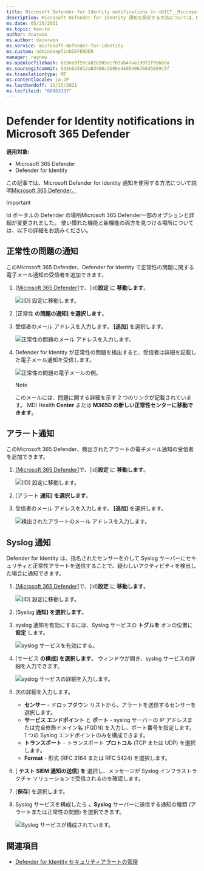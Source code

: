 ```yaml
---
title: Microsoft Defender for Identity notifications in <DICT__Microsoft⚐365⚐Defender>Microsoft 365 Defender</DICT__Microsoft⚐365⚐Defender>
description: Microsoft Defender for Identity 通知を設定する方法については、Microsoft 365 Defender。
ms.date: 05/20/2021
ms.topic: how-to
author: dcurwin
ms.author: dacurwin
ms.service: microsoft-defender-for-identity
ms.custom: admindeeplinkDEFENDER
manager: raynew
ms.openlocfilehash: b33ee0f59ca02d305ec703ab47aa1d0f2f95b8da
ms.sourcegitcommit: 542e6b5d12a8d400c3b9be44d849676845609c5f
ms.translationtype: MT
ms.contentlocale: ja-JP
ms.lasthandoff: 11/15/2021
ms.locfileid: "60963337"
---
```

# <a name="defender-for-identity-notifications-in-microsoft-365-defender"></a>Defender for Identity notifications in Microsoft 365 Defender

**適用対象:**

- Microsoft 365 Defender
- Defender for Identity

この記事では、Microsoft Defender for Identity 通知を[](/microsoft-365/security/defender/overview-security-center)使用する方法について説明[Microsoft 365 Defender。](/defender-for-identity)

> [!IMPORTANT]
> Id ポータルの Defender の場所Microsoft 365 Defender一部のオプションと詳細が変更されました。 使い慣れた機能と新機能の両方を見つける場所については、以下の詳細をお読みください。

## <a name="health-issues-notifications"></a>正常性の問題の通知

このMicrosoft 365 Defender、Defender for Identity で正常性の問題に関する電子メール通知の受信者を追加できます。

1. <a href="https://go.microsoft.com/fwlink/p/?linkid=2077139" target="_blank">[Microsoft 365 Defender]</a>で、[id]**設定** に **移動します**。

    ![[ID] 設定に移動します。](../../media/defender-identity/settings-identities.png)

1. [正常性 **の問題の通知] を選択します**。

1. 受信者のメール アドレスを入力します。 **[追加]** を選択します。

    ![正常性の問題のメール アドレスを入力します。](../../media/defender-identity/health-email-recipient.png)

1. Defender for Identity が正常性の問題を検出すると、受信者は詳細を記載した電子メール通知を受信します。

    ![正常性の問題の電子メールの例。](../../media/defender-identity/health-email.png)

    > [!NOTE]
    > このメールには、問題に関する詳細を示す 2 つのリンクが記載されています。 MDI Health **Center** または **M365D の新しい正常性センターに移動できます**。

## <a name="alert-notifications"></a>アラート通知

このMicrosoft 365 Defender、検出されたアラートの電子メール通知の受信者を追加できます。

1. <a href="https://go.microsoft.com/fwlink/p/?linkid=2077139" target="_blank">[Microsoft 365 Defender]</a>で、[id]**設定** に **移動します**。

    ![[ID] 設定に移動します。](../../media/defender-identity/settings-identities.png)

1. [アラート **通知] を選択します**。

1. 受信者のメール アドレスを入力します。 **[追加]** を選択します。

    ![検出されたアラートのメール アドレスを入力します。](../../media/defender-identity/alert-email-recipient.png)

## <a name="syslog-notifications"></a>Syslog 通知

Defender for Identity は、指名されたセンサーを介して Syslog サーバーにセキュリティと正常性アラートを送信することで、疑わしいアクティビティを検出した場合に通知できます。

1. <a href="https://go.microsoft.com/fwlink/p/?linkid=2077139" target="_blank">[Microsoft 365 Defender]</a>で、[id]**設定** に **移動します**。

    ![[ID] 設定に移動します。](../../media/defender-identity/settings-identities.png)

1. [Syslog **通知] を選択します**。

1. syslog 通知を有効にするには、Syslog サービスの **トグルを** オンの位置に **設定** します。

    ![syslog サービスを有効にする。](../../media/defender-identity/syslog-service.png)

1. [サービス **の構成] を選択します**。 ウィンドウが開き、syslog サービスの詳細を入力できます。

    ![syslog サービスの詳細を入力します。](../../media/defender-identity/syslog-sensor.png)

1. 次の詳細を入力します。

    - **センサー** - ドロップダウン リストから、アラートを送信するセンサーを選択します。
    - **サービス エンドポイント** と **ポート** - syslog サーバーの IP アドレスまたは完全修飾ドメイン名 (FQDN) を入力し、ポート番号を指定します。 1 つの Syslog エンドポイントのみを構成できます。
    - **トランスポート** - トランスポート **プロトコル** (TCP または UDP) を選択します。
    - **Format** - 形式 (RFC 3164 または RFC 5424) を選択します。

1. [ **テスト SIEM 通知の送信] を** 選択し、メッセージが Syslog インフラストラクチャ ソリューションで受信されるのを確認します。

1. [**保存**] を選択します。

1. Syslog サービスを構成したら **、Syslog** サーバーに送信する通知の種類 (アラートまたは正常性の問題) を選択できます。

    ![Syslog サービスが構成されています。](../../media/defender-identity/syslog-configured.png)

## <a name="see-also"></a>関連項目

- [Defender for Identity セキュリティアラートの管理](manage-security-alerts.md)
